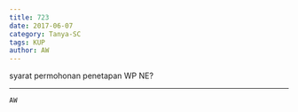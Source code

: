 ```yaml
---
title: 723
date: 2017-06-07
category: Tanya-SC
tags: KUP
author: AW
---
```


syarat permohonan penetapan WP NE?

---



`AW`

